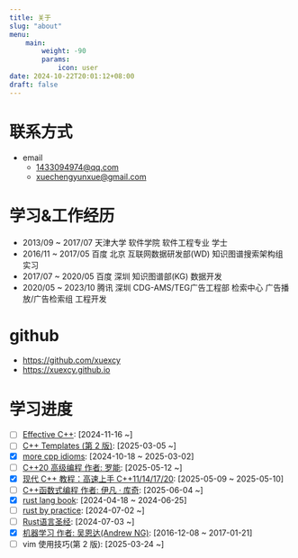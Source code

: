 ```yaml
---
title: 关于
slug: "about"
menu:
    main:
        weight: -90
        params:
            icon: user
date: 2024-10-22T20:01:12+08:00
draft: false
---
```


# 联系方式
- email
  - 1433094974@qq.com
  - xuechengyunxue@gmail.com

# 学习&工作经历
- 2013/09 ~ 2017/07  天津大学  软件学院  软件工程专业  学士
- 2016/11 ~ 2017/05  百度  北京  互联网数据研发部(WD)  知识图谱搜索架构组  实习
- 2017/07 ~ 2020/05  百度  深圳  知识图谱部(KG)  数据开发
- 2020/05 ~ 2023/10  腾讯  深圳  CDG-AMS/TEG广告工程部  检索中心  广告播放/广告检索组  工程开发

# github
- https://github.com/xuexcy
- https://xuexcy.github.io

# 学习进度
- [ ] [Effective C++](https://github.com/xuexcy/learning_effective_cpp): [2024-11-16 ~]
- [ ] [C++ Templates (第 2 版)](https://github.com/xuexcy/cpp_templates_second_edition): [2025-03-05 ~]
- [x] [more cpp idioms](https://github.com/xuexcy/learning_more_cpp_idioms): [2024-10-18 ~ 2025-03-02]
- [ ] [C++20 高级编程 作者: 罗能](https://github.com/xuexcy/learning_cpp20_programming_author_luoneng): [2025-05-12 ~]
- [x] [现代 C++ 教程：高速上手 C++11/14/17/20](https://github.com/xuexcy/learning_modern_cpp_tutorial): [2025-05-09 ~ 2025-05-10]
- [ ] [C++函数式编程 作者: 伊凡 · 库奇](https://github.com/xuexcy/learning_functional_programming_in_cpp): [2025-06-04 ~]
- [x] [rust lang book](https://github.com/xuexcy/learning-rust-lang-book): [2024-04-18 ~ 2024-06-25]
- [ ] [rust by practice](https://github.com/xuexcy/learning-rust-by-practice): [2024-07-02 ~]
- [ ] [Rust语言圣经](https://github.com/xuexcy/learn-rust-course): [2024-07-03 ~]
- [x] [机器学习 作者: 吴恩达(Andrew NG)](https://github.com/xuexcy/machine-learning-code-of-Andrew-NG-course): [2016-12-08 ~ 2017-01-21]
- [ ] vim 使用技巧(第 2 版): [2025-03-24 ~]
